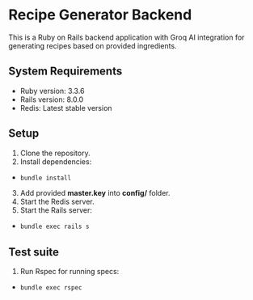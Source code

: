# Recipe Generator Backend

This is a Ruby on Rails backend application with Groq AI integration for generating recipes based on provided ingredients.

## System Requirements

* Ruby version: 3.3.6 
* Rails version: 8.0.0 
* Redis: Latest stable version

## Setup

1. Clone the repository.
2. Install dependencies:
- ```bash
  bundle install
3. Add provided **master.key** into **config/** folder.
4. Start the Redis server.
5. Start the Rails server:
- ```bash
  bundle exec rails s

## Test suite
1. Run Rspec for running specs:
- ```bash
  bundle exec rspec